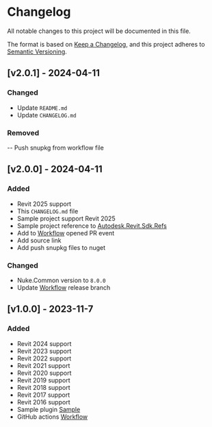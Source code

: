 # Changelog

All notable changes to this project will be documented in this file.

The format is based on [Keep a Changelog](https://keepachangelog.com/en/1.1.0/),
and this project adheres to [Semantic Versioning](https://semver.org/spec/v2.0.0.html).

## [v2.0.1] - 2024-04-11

### Changed

- Update `README.md`
- Update `CHANGELOG.md`

### Removed

-- Push snupkg from workflow file

## [v2.0.0] - 2024-04-11

### Added

- Revit 2025 support
- This `CHANGELOG.md` file
- Sample project support Revit 2025
- Sample project reference to [Autodesk.Revit.Sdk.Refs](https://github.com/dosymep/Autodesk.Revit.Sdk.Refs)
- Add to [Workflow](.github/workflows/main.yml) opened PR event
- Add source link
- Add push snupkg files to nuget

### Changed

- Nuke.Common version to `8.0.0`
- Update [Workflow](.github/workflows/main.yml) release branch

## [v1.0.0] - 2023-11-7

### Added

- Revit 2024 support
- Revit 2023 support
- Revit 2022 support
- Revit 2021 support
- Revit 2020 support
- Revit 2019 support
- Revit 2018 support
- Revit 2017 support
- Revit 2016 support
- Sample plugin [Sample](sample/SamplePlugin)
- GitHub actions [Workflow](.github/workflows/main.yml)
